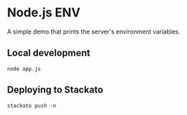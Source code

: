 # Node.js ENV 

A simple demo that prints the server's environment variables.

## Local development

    node app.js

## Deploying to Stackato

    stackato push -n
